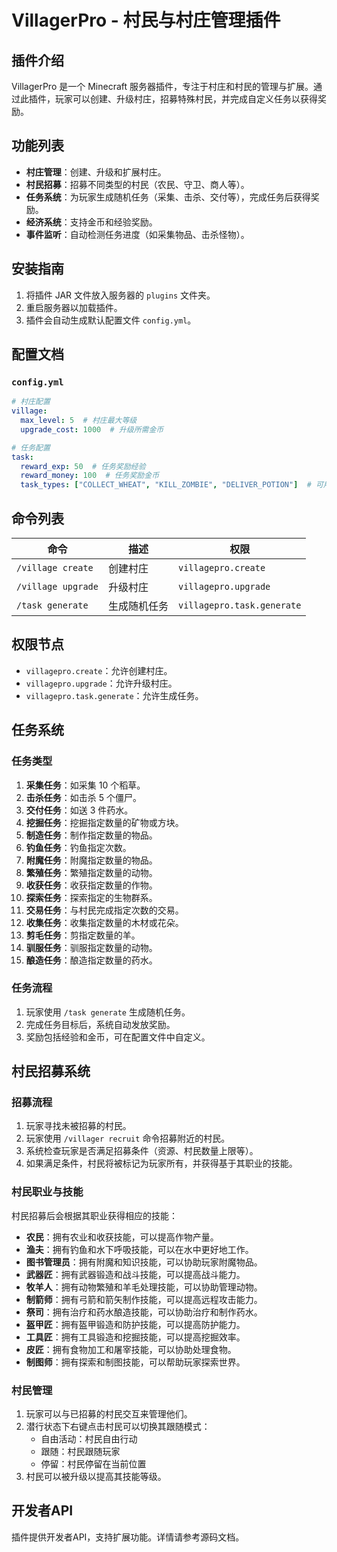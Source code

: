# VillagerPro - 村民与村庄管理插件

## 插件介绍
VillagerPro 是一个 Minecraft 服务器插件，专注于村庄和村民的管理与扩展。通过此插件，玩家可以创建、升级村庄，招募特殊村民，并完成自定义任务以获得奖励。

## 功能列表
- **村庄管理**：创建、升级和扩展村庄。
- **村民招募**：招募不同类型的村民（农民、守卫、商人等）。
- **任务系统**：为玩家生成随机任务（采集、击杀、交付等），完成任务后获得奖励。
- **经济系统**：支持金币和经验奖励。
- **事件监听**：自动检测任务进度（如采集物品、击杀怪物）。

## 安装指南
1. 将插件 JAR 文件放入服务器的 `plugins` 文件夹。
2. 重启服务器以加载插件。
3. 插件会自动生成默认配置文件 `config.yml`。

## 配置文档
### `config.yml`
```yaml
# 村庄配置
village:
  max_level: 5  # 村庄最大等级
  upgrade_cost: 1000  # 升级所需金币

# 任务配置
task:
  reward_exp: 50  # 任务奖励经验
  reward_money: 100  # 任务奖励金币
  task_types: ["COLLECT_WHEAT", "KILL_ZOMBIE", "DELIVER_POTION"]  # 可用任务类型
```

## 命令列表
| 命令 | 描述 | 权限 |
|------|------|------|
| `/village create` | 创建村庄 | `villagepro.create` |
| `/village upgrade` | 升级村庄 | `villagepro.upgrade` |
| `/task generate` | 生成随机任务 | `villagepro.task.generate` |

## 权限节点
- `villagepro.create`：允许创建村庄。
- `villagepro.upgrade`：允许升级村庄。
- `villagepro.task.generate`：允许生成任务。

## 任务系统
### 任务类型
1. **采集任务**：如采集 10 个稻草。
2. **击杀任务**：如击杀 5 个僵尸。
3. **交付任务**：如送 3 件药水。
4. **挖掘任务**：挖掘指定数量的矿物或方块。
5. **制造任务**：制作指定数量的物品。
6. **钓鱼任务**：钓鱼指定次数。
7. **附魔任务**：附魔指定数量的物品。
8. **繁殖任务**：繁殖指定数量的动物。
9. **收获任务**：收获指定数量的作物。
10. **探索任务**：探索指定的生物群系。
11. **交易任务**：与村民完成指定次数的交易。
12. **收集任务**：收集指定数量的木材或花朵。
13. **剪毛任务**：剪指定数量的羊。
14. **驯服任务**：驯服指定数量的动物。
15. **酿造任务**：酿造指定数量的药水。

### 任务流程
1. 玩家使用 `/task generate` 生成随机任务。
2. 完成任务目标后，系统自动发放奖励。
3. 奖励包括经验和金币，可在配置文件中自定义。

## 村民招募系统
### 招募流程
1. 玩家寻找未被招募的村民。
2. 玩家使用 `/villager recruit` 命令招募附近的村民。
3. 系统检查玩家是否满足招募条件（资源、村民数量上限等）。
4. 如果满足条件，村民将被标记为玩家所有，并获得基于其职业的技能。

### 村民职业与技能
村民招募后会根据其职业获得相应的技能：
- **农民**：拥有农业和收获技能，可以提高作物产量。
- **渔夫**：拥有钓鱼和水下呼吸技能，可以在水中更好地工作。
- **图书管理员**：拥有附魔和知识技能，可以协助玩家附魔物品。
- **武器匠**：拥有武器锻造和战斗技能，可以提高战斗能力。
- **牧羊人**：拥有动物繁殖和羊毛处理技能，可以协助管理动物。
- **制箭师**：拥有弓箭和箭矢制作技能，可以提高远程攻击能力。
- **祭司**：拥有治疗和药水酿造技能，可以协助治疗和制作药水。
- **盔甲匠**：拥有盔甲锻造和防护技能，可以提高防护能力。
- **工具匠**：拥有工具锻造和挖掘技能，可以提高挖掘效率。
- **皮匠**：拥有食物加工和屠宰技能，可以协助处理食物。
- **制图师**：拥有探索和制图技能，可以帮助玩家探索世界。

### 村民管理
1. 玩家可以与已招募的村民交互来管理他们。
2. 潜行状态下右键点击村民可以切换其跟随模式：
   - 自由活动：村民自由行动
   - 跟随：村民跟随玩家
   - 停留：村民停留在当前位置
3. 村民可以被升级以提高其技能等级。

## 开发者API
插件提供开发者API，支持扩展功能。详情请参考源码文档。